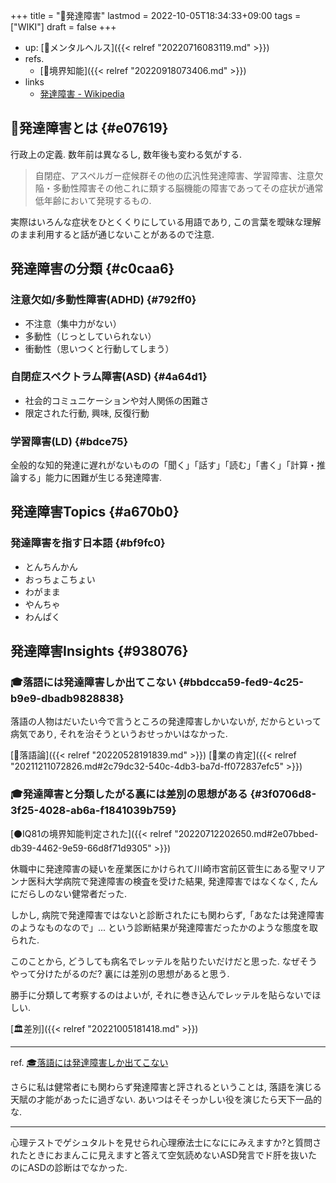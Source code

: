 +++
title = "📝発達障害"
lastmod = 2022-10-05T18:34:33+09:00
tags = ["WIKI"]
draft = false
+++

-   up: [📁メンタルヘルス]({{< relref "20220716083119.md" >}})
-   refs.
    -   [📝境界知能]({{< relref "20220918073406.md" >}})
-   links
    -   [発達障害 - Wikipedia](https://ja.wikipedia.org/wiki/%E7%99%BA%E9%81%94%E9%9A%9C%E5%AE%B3)


## 📝発達障害とは {#e07619}

行政上の定義. 数年前は異なるし, 数年後も変わる気がする.

> 自閉症、アスペルガー症候群その他の広汎性発達障害、学習障害、注意欠陥・多動性障害その他これに類する脳機能の障害であってその症状が通常低年齢において発現するもの.

実際はいろんな症状をひとくくりにしている用語であり, この言葉を曖昧な理解のまま利用すると話が通じないことがあるので注意.


## 発達障害の分類 {#c0caa6}


### 注意欠如/多動性障害(ADHD) {#792ff0}

-   不注意（集中力がない）
-   多動性（じっとしていられない）
-   衝動性（思いつくと行動してしまう）


### 自閉症スペクトラム障害(ASD) {#4a64d1}

-   社会的コミュニケーションや対人関係の困難さ
-   限定された行動, 興味, 反復行動


### 学習障害(LD) {#bdce75}

全般的な知的発達に遅れがないものの「聞く」「話す」「読む」「書く」「計算・推論する」能力に困難が生じる発達障害.


## 発達障害Topics {#a670b0}


### 発達障害を指す日本語 {#bf9fc0}

-   とんちんかん
-   おっちょこちょい
-   わがまま
-   やんちゃ
-   わんぱく


## 発達障害Insights {#938076}


### 🎓落語には発達障害しか出てこない {#bbdcca59-fed9-4c25-b9e9-dbadb9828838}

落語の人物はだいたい今で言うところの発達障害しかいないが, だからといって病気であり, それを治そうというおせっかいはなかった.

[🔖落語論]({{< relref "20220528191839.md" >}}) [🔖業の肯定]({{< relref "20211211072826.md#2c79dc32-540c-4db3-ba7d-ff072837efc5" >}})


### 🎓発達障害と分類したがる裏には差別の思想がある {#3f0706d8-3f25-4028-ab6a-f1841039b759}

[⚫IQ81の境界知能判定された]({{< relref "20220712202650.md#2e07bbed-db39-4462-9e59-66d8f71d9305" >}})

休職中に発達障害の疑いを産業医にかけられて川崎市宮前区菅生にある聖マリアンナ医科大学病院で発達障害の検査を受けた結果, 発達障害ではなくなく, たんにだらしのない健常者だった.

しかし, 病院で発達障害ではないと診断されたにも関わらず,「あなたは発達障害のようなものなので」... という診断結果が発達障害だったかのような態度を取られた.

このことから, どうしても病名でレッテルを貼りたいだけだと思った. なぜそうやって分けたがるのだ? 裏には差別の思想があると思う.

勝手に分類して考察するのはよいが, それに巻き込んでレッテルを貼らないでほしい.

[🏛差別]({{< relref "20221005181418.md" >}})

---

ref. [🎓落語には発達障害しか出てこない](#bbdcca59-fed9-4c25-b9e9-dbadb9828838)

さらに私は健常者にも関わらず発達障害と評されるということは, 落語を演じる天賦の才能があったに過ぎない. あいつはそそっかしい役を演じたら天下一品的な.

---

心理テストでゲシュタルトを見せられ心理療法士になににみえますか?と質問されたときにおまんこに見えますと答えて空気読めないASD発言でド肝を抜いたのにASDの診断はでなかった.
